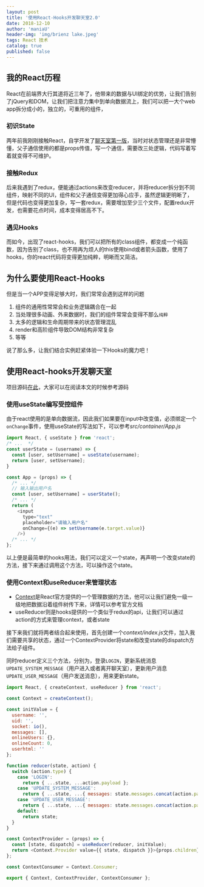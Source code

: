 ```yaml
---
layout: post
title: '使用React-Hooks开发聊天室2.0'
date: 2018-12-10
author: 'maniaU'
header-img: 'img/brienz lake.jpeg'
tags: React 技术
catalog: true
published: false
---
```


## 我的React历程

React在前端界大行其道将近三年了，他带来的数据与UI绑定的优势，让我们告别了jQuery和DOM，让我们把注意力集中到单向数据流上，我们可以把一大个web app拆分成小的，独立的，可重用的组件，

### 初识State
两年前我刚刚接触React，自学开发了[聊天室第一版](https://www.yumingyuan.me/2017/02/13/chatroom-developed-using-react-socketio-and-express.html)，当时对状态管理还是非常懵懂，父子通信使用的都是props传值，写一个通信，需要改三处逻辑，代码写着写着就变得不可维护。

### 接触Redux
后来我遇到了redux，便能通过actions来改变reducer，并将reducer拆分到不同组件，映射不同的UI，组件和父子通信变得更加得心应手，虽然逻辑更明晰了，但是代码也变得更加复杂，写一套redux，需要增加至少三个文件，配置redux开发，也需要花点时间，成本变得居高不下。

### 遇见Hooks
而如今，出现了react-hooks，我们可以把所有的class组件，都变成一个纯函数，因为告别了class，也不用再为烦人的this使用bind或者箭头函数，使用了hooks，你的react代码将变得更加纯粹，明晰而又简洁。

## 为什么要使用React-Hooks
但是当一个APP变得足够大时，我们常常会遇到这样的问题

1. 组件的通用性常常会和业务逻辑耦合在一起
2. 当处理很多动画、外来数据时，我们的组件常常会变得不那么`纯粹`
3. 太多的逻辑和生命周期带来的状态管理混乱
4. render和高阶组件导致DOM结构非常复杂
5. 等等

说了那么多，让我们结合实例赶紧体验一下Hooks的魔力吧！

## 使用React-hooks开发聊天室

项目源码[在此](https://github.com/ymyqwe/Websocket-React-Chatroom)，大家可以在阅读本文的时候参考源码

### 使用useState编写受控组件

由于react使用的是单向数据流，因此我们如果要在input中改变值，必须绑定一个`onChange`事件，使用useState的写法如下，可以参考<i>src/container/App.js</i>

```javascript
import React, { useState } from 'react';
/* ...  */
const userState = (username) => {
  const [user, setUsername] = useState(username);
  return [user, setUsername];
}

const App = (props) => {
  /* ... */
  // 输入输出用户名
  const [user, setUsername] = userState();
  /* ... */
  return (
    <input 
      type="text"
      placeholder="请输入用户名"
      onChange={(e) => setUsername(e.target.value)}
    />)
  /* ... */
};
```

以上便是最简单的hooks用法，我们可以定义一个state，再声明一个改变state的方法，接下来通过调用这个方法，可以操作这个state。

### 使用Context和useReducer来管理状态

- [Context](https://reactjs.org/docs/context.html)是React官方提供的一个管理数据的方法，他可以让我们避免一级一级地把数据沿着组件树传下来，详情可以参考官方文档
- useReducer则是hooks提供的一个类似于redux的api，让我们可以通过action的方式来管理context，或者state

接下来我们就将两者结合起来使用，首先创建一个<i>context/index.js</i>文件，加入我们需要共享的状态，通过一个ContextProvider将state和改变state的dispatch方法给子组件。

同时reducer定义三个方法，分别为，登录`LOGIN`，更新系统消息`UPDATE_SYSTEM_MESSAGE`（用户进入或者离开聊天室），更新用户消息`UPDATE_USER_MESSAGE`（用户发送消息），用来更新state。

```javascript
import React, { createContext, useReducer } from 'react';

const Context = createContext();

const initValue = {
  username: '',
  uid: '',
  socket: io(),
  messages: [],
  onlineUsers: {},
  onlineCount: 0,
  userhtml: ''
};

function reducer(state, action) {
  switch (action.type) {
    case 'LOGIN':
      return { ...state, ...action.payload };
    case 'UPDATE_SYSTEM_MESSAGE':
      return { ...state, ...{ messages: state.messages.concat(action.payload.message) }, ...{ onlineUsers: action.payload.onlineUsers }, ...{ onlineCount: action.payload.onlineCount } };
    case 'UPDATE_USER_MESSAGE':
      return { ...state, ...{ messages: state.messages.concat(action.payload.message) } };
    default:
      return state;
  }
}

const ContextProvider = (props) => {
  const [state, dispatch] = useReducer(reducer, initValue);
  return <Context.Provider value={{ state, dispatch }}>{props.children}</Context.Provider>;
};

const ContextConsumer = Context.Consumer;

export { Context, ContextProvider, ContextConsumer };
```



